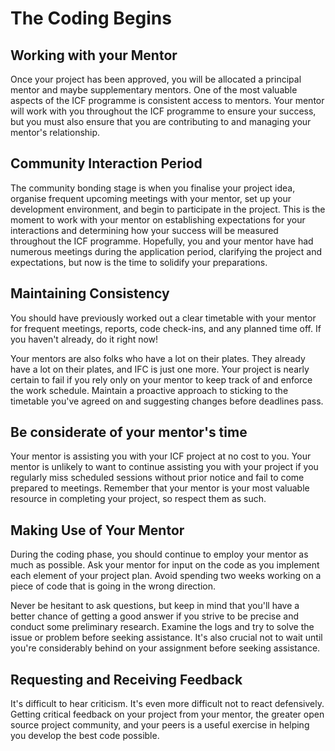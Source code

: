 # The Coding Begins



## Working with your Mentor

Once your project has been approved, you will be allocated a principal mentor and maybe supplementary mentors. One of the most valuable aspects of the ICF programme is consistent access to mentors. Your mentor will work with you throughout the ICF programme to ensure your success, but you must also ensure that you are contributing to and managing your mentor's relationship.

## Community Interaction Period

The community bonding stage is when you finalise your project idea, organise frequent upcoming meetings with your mentor, set up your development environment, and begin to participate in the project. This is the moment to work with your mentor on establishing expectations for your interactions and determining how your success will be measured throughout the ICF programme. Hopefully, you and your mentor have had numerous meetings during the application period, clarifying the project and expectations, but now is the time to solidify your preparations.

## Maintaining Consistency

You should have previously worked out a clear timetable with your mentor for frequent meetings, reports, code check-ins, and any planned time off. If you haven't already, do it right now!

Your mentors are also folks who have a lot on their plates. They already have a lot on their plates, and IFC is just one more. Your project is nearly certain to fail if you rely only on your mentor to keep track of and enforce the work schedule. Maintain a proactive approach to sticking to the timetable you've agreed on and suggesting changes before deadlines pass.


## Be considerate of your mentor's time

Your mentor is assisting you with your ICF project at no cost to you. Your mentor is unlikely to want to continue assisting you with your project if you regularly miss scheduled sessions without prior notice and fail to come prepared to meetings. Remember that your mentor is your most valuable resource in completing your project, so respect them as such.

## Making Use of Your Mentor

During the coding phase, you should continue to employ your mentor as much as possible. Ask your mentor for input on the code as you implement each element of your project plan. Avoid spending two weeks working on a piece of code that is going in the wrong direction.

Never be hesitant to ask questions, but keep in mind that you'll have a better chance of getting a good answer if you strive to be precise and conduct some preliminary research. Examine the logs and try to solve the issue or problem before seeking assistance. It's also crucial not to wait until you're considerably behind on your assignment before seeking assistance.

## Requesting and Receiving Feedback

It's difficult to hear criticism. It's even more difficult not to react defensively. Getting critical feedback on your project from your mentor, the greater open source project community, and your peers is a useful exercise in helping you develop the best code possible.